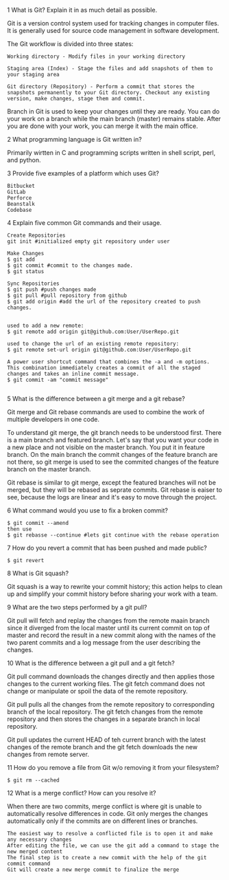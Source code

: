 1 What is Git? Explain it in as much detail as possible.

Git is a version control system used for tracking changes in computer files. It is generally used for source code management in software development. 

The Git workflow is divided into three states:

```
Working directory - Modify files in your working directory

Staging area (Index) - Stage the files and add snapshots of them to your staging area

Git directory (Repository) - Perform a commit that stores the snapshots permanently to your Git directory. Checkout any existing version, make changes, stage them and commit.
```

Branch in Git is used to keep your changes until they are ready. You can do your work on a branch while the main branch (master) remains stable. After you are done with your work, you can merge it with the main office.

 
2 What programming language is Git written in?

Primarily wirtten in C and programming scripts written in shell script, perl, and python. 

3 Provide five examples of a platform which uses Git?

```
Bitbucket 
GitLab
Perforce
Beanstalk
Codebase

```


4 Explain five common Git commands and their usage. 

```
Create Repositories
git init #initialized empty git repository under user

Make Changes
$ git add 
$ git commit #commit to the changes made. 
$ git status 

Sync Repositories
$ git push #push changes made
$ git pull #pull repository from github 
$ git add origin #add the url of the repository created to push changes. 


used to add a new remote:
$ git remote add origin git@github.com:User/UserRepo.git

used to change the url of an existing remote repository:
$ git remote set-url origin git@github.com:User/UserRepo.git

A power user shortcut command that combines the -a and -m options. This combination immediately creates a commit of all the staged changes and takes an inline commit message.
$ git commit -am "commit message"


```


5 What is the difference between a git merge and a git rebase?

Git merge and Git rebase commands are used to combine the work of multiple developers in one code. 

To understand git merge, the git branch needs to be understood first. There is a main branch and featured branch. Let's say that you want your code in a new place and not visible on the master branch. You put it in feature branch. On the main branch the commit changes of the feature branch are not there, so git merge is used to see the commited changes of the feature branch on the master branch. 

Git rebase is similar to git merge, except the featured branches will not be merged, but they will be rebased as seprate commits. Git rebase is eaiser to see, because the logs are linear and it's easy to move through the project.   

6 What command would you use to fix a broken commit?

```
$ git commit --amend
then use 
$ git rebasse --continue #lets git continue with the rebase operation
```

7 How do you revert a commit that has been pushed and made public?

```
$ git revert 
```


8 What is Git squash?

Git squash is a way to rewrite your commit history; this action helps to clean up and simplify your commit history before sharing your work with a team. 

9  What are the two steps performed by a git pull?

Git pull will fetch and replay the changes from the remote maain branch since it diverged from the local master until its current commit on top of master and record the result in a new commit along with the names of the two parent commits and a log message from the user describing the changes. 

10  What is the difference between a git pull and a git fetch?

Git pull command downloads the changes directly and then applies those changes to the current working files. The git fetch command does not change or manipulate or spoil the data of the remote repository. 

Git pull pulls all the changes from the remote repository to corresponding branch of the local repository. The git fetch changes from the remote repository and then stores the changes in a separate branch in local repository. 

Git pull updates the current HEAD of teh current branch with the latest changes of the remote branch and the git fetch downloads the new changes from remote server. 

11  How do you remove a file from Git w/o removing it from your filesystem?

```
$ git rm --cached

```

12  What is a merge conflict? How can you resolve it?

When there are two commits, merge conflict is where git is unable to automatically resolve differences in code. Git only merges the changes automatically only if the commits are on different lines or branches. 

```
The easiest way to resolve a conflicted file is to open it and make any necessary changes
After editing the file, we can use the git add a command to stage the new merged content
The final step is to create a new commit with the help of the git commit command
Git will create a new merge commit to finalize the merge

```